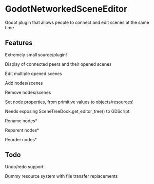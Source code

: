 # GodotNetworkedSceneEditor
Godot plugin that allows people to connect and edit scenes at the same time

## Features
Extremely small source/plugin!

Display of connected peers and their opened scenes

Edit multiple opened scenes

Add nodes/scenes

Remove nodes/scenes

Set node properties, from primitive values to objects/resources!

Needs exposing SceneTreeDock.get_editor_tree() to GDScript:

Rename nodes*

Reparent nodes*

Reorder nodes*


## Todo
Undo/redo support

Dummy resource system with file transfer replacements
